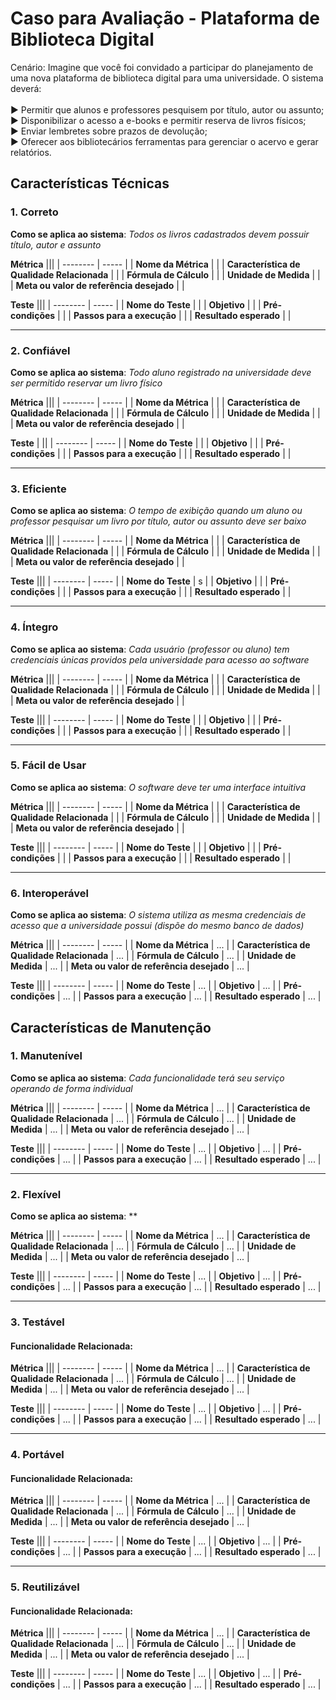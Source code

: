 # Caso para Avaliação - Plataforma de Biblioteca Digital

Cenário: Imagine que você foi convidado a participar do
planejamento de uma nova plataforma de biblioteca digital
para uma universidade. O sistema deverá:
<br><br>
▶ Permitir que alunos e professores pesquisem por título,
autor ou assunto;
<br>
▶ Disponibilizar o acesso a e-books e permitir reserva de
livros físicos;
<br>
▶ Enviar lembretes sobre prazos de devolução;
<br>
▶ Oferecer aos bibliotecários ferramentas para gerenciar o
acervo e gerar relatórios.


## Características Técnicas

### 1. Correto

**Como se aplica ao sistema**: *Todos os livros cadastrados devem possuir título, autor e assunto*
 
**Métrica**
 |||
| -------- | ----- |
| **Nome da Métrica** |  |
| **Característica de Qualidade Relacionada** |  |
| **Fórmula de Cálculo** |  |
| **Unidade de Medida** |  |
| **Meta ou valor de referência desejado** |  |

**Teste**
 |||
| -------- | ----- |
| **Nome do Teste** |  |
| **Objetivo** |  |
| **Pré-condições** |  |
| **Passos para a execução** |  |
| **Resultado esperado** |  |

---
### 2. Confiável

**Como se aplica ao sistema**: *Todo aluno registrado na universidade deve ser permitido reservar um livro físico*
 
**Métrica**
 |||
| -------- | ----- |
| **Nome da Métrica** |  |
| **Característica de Qualidade Relacionada** |  |
| **Fórmula de Cálculo** |  |
| **Unidade de Medida** |  |
| **Meta ou valor de referência desejado** |  |

**Teste**
 |  ||
| -------- | ----- |
| **Nome do Teste** |  |
| **Objetivo** |  |
| **Pré-condições** |  |
| **Passos para a execução** |  |
| **Resultado esperado** |  |

---
### 3. Eficiente

**Como se aplica ao sistema**: *O tempo de exibição quando um aluno ou professor pesquisar um livro por título, autor ou assunto deve ser baixo*
 
**Métrica**
 |||
| -------- | ----- |
| **Nome da Métrica** |  |
| **Característica de Qualidade Relacionada** |  |
| **Fórmula de Cálculo** |  |
| **Unidade de Medida** |  |
| **Meta ou valor de referência desejado** |  |

**Teste**
 |||
| -------- | ----- |
| **Nome do Teste** | s |
| **Objetivo** |  |
| **Pré-condições** |  |
| **Passos para a execução** |  |
| **Resultado esperado** |  |

---
### 4. Íntegro

**Como se aplica ao sistema**: *Cada usuário (professor ou aluno) tem credenciais únicas providos pela universidade para acesso ao software*

**Métrica**
 |||
| -------- | ----- |
| **Nome da Métrica** |  |
| **Característica de Qualidade Relacionada** |  |
| **Fórmula de Cálculo** |  |
| **Unidade de Medida** |  |
| **Meta ou valor de referência desejado** |  |

**Teste**
 |||
| -------- | ----- |
| **Nome do Teste** |  |
| **Objetivo** |  |
| **Pré-condições** |  |
| **Passos para a execução** |  |
| **Resultado esperado** |  |

---
### 5. Fácil de Usar

**Como se aplica ao sistema**: *O software deve ter uma interface intuitiva*

**Métrica**
 |||
| -------- | ----- |
| **Nome da Métrica** |  |
| **Característica de Qualidade Relacionada** |  |
| **Fórmula de Cálculo** |  |
| **Unidade de Medida** |  |
| **Meta ou valor de referência desejado** |  |

**Teste**
 |||
| -------- | ----- |
| **Nome do Teste** |  |
| **Objetivo** |  |
| **Pré-condições** |  |
| **Passos para a execução** |  |
| **Resultado esperado** |  |

---
### 6. Interoperável

**Como se aplica ao sistema**: *O sistema utiliza as mesma credenciais de acesso que a universidade possui (dispõe do mesmo banco de dados)*
 
**Métrica**
 |||
| -------- | ----- |
| **Nome da Métrica** | ... |
| **Característica de Qualidade Relacionada** | ... |
| **Fórmula de Cálculo** | ... |
| **Unidade de Medida** | ... |
| **Meta ou valor de referência desejado** | ... |

**Teste**
 |||
| -------- | ----- |
| **Nome do Teste** | ... |
| **Objetivo** | ... |
| **Pré-condições** | ... |
| **Passos para a execução** | ... |
| **Resultado esperado** | ... |

## Características de Manutenção

### 1. Manutenível

**Como se aplica ao sistema**: *Cada funcionalidade terá seu serviço operando de forma individual*
 
**Métrica**
 |||
| -------- | ----- |
| **Nome da Métrica** | ... |
| **Característica de Qualidade Relacionada** | ... |
| **Fórmula de Cálculo** | ... |
| **Unidade de Medida** | ... |
| **Meta ou valor de referência desejado** | ... |

**Teste**
 |||
| -------- | ----- |
| **Nome do Teste** | ... |
| **Objetivo** | ... |
| **Pré-condições** | ... |
| **Passos para a execução** | ... |
| **Resultado esperado** | ... |

---
### 2. Flexível

**Como se aplica ao sistema**: **
 
**Métrica**
 |||
| -------- | ----- |
| **Nome da Métrica** | ... |
| **Característica de Qualidade Relacionada** | ... |
| **Fórmula de Cálculo** | ... |
| **Unidade de Medida** | ... |
| **Meta ou valor de referência desejado** | ... |

**Teste**
 |||
| -------- | ----- |
| **Nome do Teste** | ... |
| **Objetivo** | ... |
| **Pré-condições** | ... |
| **Passos para a execução** | ... |
| **Resultado esperado** | ... |

---
### 3. Testável

#### Funcionalidade Relacionada: 
 
**Métrica**
 |||
| -------- | ----- |
| **Nome da Métrica** | ... |
| **Característica de Qualidade Relacionada** | ... |
| **Fórmula de Cálculo** | ... |
| **Unidade de Medida** | ... |
| **Meta ou valor de referência desejado** | ... |

**Teste**
 |||
| -------- | ----- |
| **Nome do Teste** | ... |
| **Objetivo** | ... |
| **Pré-condições** | ... |
| **Passos para a execução** | ... |
| **Resultado esperado** | ... |

---
### 4. Portável

#### Funcionalidade Relacionada: 
 
**Métrica**
 |||
| -------- | ----- |
| **Nome da Métrica** | ... |
| **Característica de Qualidade Relacionada** | ... |
| **Fórmula de Cálculo** | ... |
| **Unidade de Medida** | ... |
| **Meta ou valor de referência desejado** | ... |

**Teste**
 |||
| -------- | ----- |
| **Nome do Teste** | ... |
| **Objetivo** | ... |
| **Pré-condições** | ... |
| **Passos para a execução** | ... |
| **Resultado esperado** | ... |

---
### 5. Reutilizável

#### Funcionalidade Relacionada: 
 
**Métrica**
 |||
| -------- | ----- |
| **Nome da Métrica** | ... |
| **Característica de Qualidade Relacionada** | ... |
| **Fórmula de Cálculo** | ... |
| **Unidade de Medida** | ... |
| **Meta ou valor de referência desejado** | ... |

**Teste**
 |||
| -------- | ----- |
| **Nome do Teste** | ... |
| **Objetivo** | ... |
| **Pré-condições** | ... |
| **Passos para a execução** | ... |
| **Resultado esperado** | ... |
